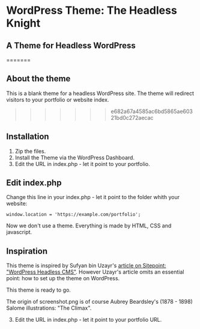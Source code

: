 # WordPress Theme: The Headless Knight


## A Theme for Headless WordPress
=======
## About the theme

This is a blank theme for a headless WordPress site. The theme will redirect visitors to your portfolio or website index.
>>>>>>> e682a67a4585ac6bd5865ae60321bd0c272aecac

## Installation

1. Zip the files.
2. Install the Theme via the WordPress Dashboard.
3. Edit the URL in index.php - let it point to your portfolio.

## Edit index.php

Change this line in your index.php - let it point to the folder whith your website:

~~~~
window.location = 'https://example.com/portfolio';
~~~~

Now we don't use a theme. Everything is made by HTML, CSS and javascript.

## Inspiration

This theme is inspired by Sufyan bin Uzayr's [article on Sitepoint: "WordPress Headless CMS"](https://www.sitepoint.com/wordpress-headless-cms/). However Uzayr's article omits an essential point: how to set up the theme on WordPress.

This theme is ready to go.

The origin of screenshot.png is of course Aubrey Beardsley's (1878 - 1898) Salome illustrations: "The Climax".

3. Edit the URL in index.php - let it point to your portfolio URL.

